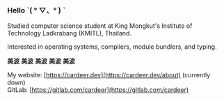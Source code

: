 ### Hello ˋ( ° ▽、° ) ˋ
Studied computer science student at King Mongkut's Institute of Technology Ladkrabang (KMITL), Thailand.

Interested in operating systems, compilers, module bundlers, and typing.

**美波** **美波** **美波** **美波** **美波**

My website: [https://cardeer.dev](https://cardeer.dev/about) (currently down)  
GitLab: [https://gitlab.com/cardeer](https://gitlab.com/cardeer)
